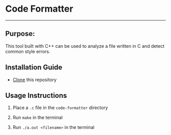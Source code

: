 # Code Formatter
---
## Purpose:
This tool built with C++ can be used to analyze a file written in C and detect common style errors.

## Installation Guide
* [Clone](https://docs.github.com/en/github/creating-cloning-and-archiving-repositories/cloning-a-repository) this repository

## Usage Instructions
1. Place a `.c` file in the `code-formatter` directory

2. Run `make` in the terminal

3. Run `./a.out <filename>` in the terminal

